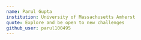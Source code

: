 ```yaml
---
name: Parul Gupta
institution: University of Massachusetts Amherst
quote: Explore and be open to new challenges
github_user: parul100495
---
```

